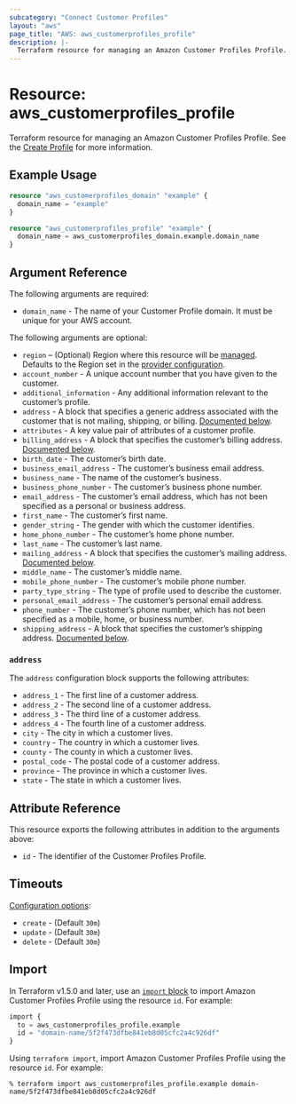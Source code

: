 ```yaml
---
subcategory: "Connect Customer Profiles"
layout: "aws"
page_title: "AWS: aws_customerprofiles_profile"
description: |-
  Terraform resource for managing an Amazon Customer Profiles Profile.
---
```


# Resource: aws_customerprofiles_profile

Terraform resource for managing an Amazon Customer Profiles Profile.
See the [Create Profile](https://docs.aws.amazon.com/customerprofiles/latest/APIReference/API_CreateProfile.html) for more information.

## Example Usage

```terraform
resource "aws_customerprofiles_domain" "example" {
  domain_name = "example"
}

resource "aws_customerprofiles_profile" "example" {
  domain_name = aws_customerprofiles_domain.example.domain_name
}
```

## Argument Reference

The following arguments are required:

* `domain_name` - The name of your Customer Profile domain. It must be unique for your AWS account.

The following arguments are optional:

* `region` – (Optional) Region where this resource will be [managed](https://docs.aws.amazon.com/general/latest/gr/rande.html#regional-endpoints). Defaults to the Region set in the [provider configuration](https://registry.terraform.io/providers/hashicorp/aws/latest/docs#aws-configuration-reference).
* `account_number` - A unique account number that you have given to the customer.
* `additional_information` - Any additional information relevant to the customer’s profile.
* `address` - A block that specifies a generic address associated with the customer that is not mailing, shipping, or billing. [Documented below](#address).
* `attributes` - A key value pair of attributes of a customer profile.
* `billing_address` - A block that specifies the customer’s billing address. [Documented below](#address).
* `birth_date` - The customer’s birth date.
* `business_email_address` - The customer’s business email address.
* `business_name` - The name of the customer’s business.
* `business_phone_number` - The customer’s business phone number.
* `email_address` - The customer’s email address, which has not been specified as a personal or business address.
* `first_name` - The customer’s first name.
* `gender_string` - The gender with which the customer identifies.
* `home_phone_number` - The customer’s home phone number.
* `last_name` - The customer’s last name.
* `mailing_address` - A block that specifies the customer’s mailing address. [Documented below](#address).
* `middle_name` - The customer’s middle name.
* `mobile_phone_number` - The customer’s mobile phone number.
* `party_type_string` - The type of profile used to describe the customer.
* `personal_email_address` - The customer’s personal email address.
* `phone_number` - The customer’s phone number, which has not been specified as a mobile, home, or business number.
* `shipping_address` - A block that specifies the customer’s shipping address. [Documented below](#address).

### `address`

The `address` configuration block supports the following attributes:

* `address_1` - The first line of a customer address.
* `address_2` - The second line of a customer address.
* `address_3` - The third line of a customer address.
* `address_4` - The fourth line of a customer address.
* `city` - The city in which a customer lives.
* `country` - The country in which a customer lives.
* `county` - The county in which a customer lives.
* `postal_code` - The postal code of a customer address.
* `province` - The province in which a customer lives.
* `state` - The state in which a customer lives.

## Attribute Reference

This resource exports the following attributes in addition to the arguments above:

* `id` - The identifier of the Customer Profiles Profile.

## Timeouts

[Configuration options](https://developer.hashicorp.com/terraform/language/resources/syntax#operation-timeouts):

* `create` - (Default `30m`)
* `update` - (Default `30m`)
* `delete` - (Default `30m`)

## Import

In Terraform v1.5.0 and later, use an [`import` block](https://developer.hashicorp.com/terraform/language/import) to import Amazon Customer Profiles Profile using the resource `id`. For example:

```terraform
import {
  to = aws_customerprofiles_profile.example
  id = "domain-name/5f2f473dfbe841eb8d05cfc2a4c926df"
}
```

Using `terraform import`, import Amazon Customer Profiles Profile using the resource `id`. For example:

```console
% terraform import aws_customerprofiles_profile.example domain-name/5f2f473dfbe841eb8d05cfc2a4c926df
```

